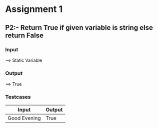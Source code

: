 # Assignment 1
## P2:-  Return True if given variable is string else return False

### Input
==> Static Variable 

### Output

==> True

### Testcases

| Input | Output|
| ------ | ------ |
| Good Evening|True|





